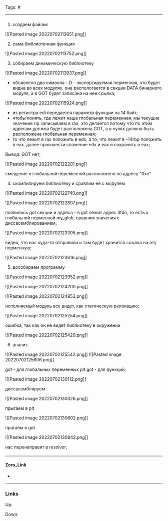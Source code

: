 Tags: #
***
###
1) создаем файлик

![[Pasted image 20220702113651.png]]

2) сама бмблиотечная функция

![[Pasted image 20220702113752.png]]

3) собираем динамическую библиотеку

![[Pasted image 20220702113937.png]]
- объявлено два символа - D - экспортируемая перменная, что будет видна во всех модулях. она распологается в секции DATA бинарного модуля, а в GOT будет записана на нее ссылка;

![[Pasted image 20220702115924.png]]
- из регистра edi передается параметр функции на 14 байт;
- чтобы понять, где лежит наша глобальная переменная, мы текущие значение rip записываем в rax, это делается потому что по этим адресам должна будет расположена GOT, а в нулях должна быть расположена глобальная переменная;
- то что лежит в rax положить в edx, а то, что лежит в -14rbp положить в eax. далее произвести сложение edx и eax и сохранить в eax;

Вывод: GOT нет;

![[Pasted image 20220702122201.png]]

смещение к глобальной переменной расположено по адресу "0xе"

4) скомпилируем библиотеку и сравлим ее с модулем

![[Pasted image 20220702122740.png]]

![[Pasted image 20220702122807.png]]

появились got секции и адреса - в got лежит адрес 3fdo, то есть к глобальной перменной my_glob. сравним значения с диссасемблированием;

![[Pasted image 20220702123305.png]] 

видно, что нас куда-то отправили и там будет хранится ссылка на эту перменную;

![[Pasted image 20220702123616.png]]

5) дособираем программу

![[Pasted image 20220702123952.png]]

![[Pasted image 20220702124200.png]]

![[Pasted image 20220702124953.png]]

исполняемый модуль все видет, как статическую релокацию;

![[Pasted image 20220702125254.png]]

 ошибка, так как он не видет библиотеку в окружении
 
 ![[Pasted image 20220702125420.png]]
 
 6) анализ

![[Pasted image 20220702125542.png]]
![[Pasted image 20220702125606.png]]

got - для глобальных переменных
plt.got - для функций;

![[Pasted image 20220702130112.png]]

диссасемблируем

![[Pasted image 20220702130326.png]]

прыгаем в plt

![[Pasted image 20220702130602.png]]

прагаем в got

![[Pasted image 20220702130842.png]]

нас перенаправит в resolver;

####

***
#### Zero_Link
- 
***
### Links
Up:

Down:


